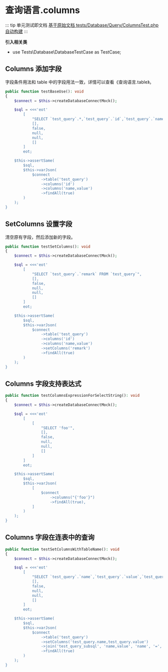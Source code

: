 # 查询语言.columns

::: tip 单元测试即文档
[基于原始文档 tests/Database/Query/ColumnsTest.php 自动构建](https://github.com/hunzhiwange/framework/blob/master/tests/Database/Query/ColumnsTest.php)
:::
    
**引入相关类**

 * use Tests\Database\DatabaseTestCase as TestCase;

## Columns 添加字段

字段条件用法和 table 中的字段用法一致，详情可以查看《查询语言.table》。

``` php
public function testBaseUse(): void
{
    $connect = $this->createDatabaseConnectMock();

    $sql = <<<'eot'
        [
            "SELECT `test_query`.*,`test_query`.`id`,`test_query`.`name`,`test_query`.`value` FROM `test_query`",
            [],
            false,
            null,
            null,
            []
        ]
        eot;

    $this->assertSame(
        $sql,
        $this->varJson(
            $connect
                ->table('test_query')
                ->columns('id')
                ->columns('name,value')
                ->findAll(true)
        )
    );
}
```
    
## SetColumns 设置字段

清空原有字段，然后添加新的字段。

``` php
public function testSetColumns(): void
{
    $connect = $this->createDatabaseConnectMock();

    $sql = <<<'eot'
        [
            "SELECT `test_query`.`remark` FROM `test_query`",
            [],
            false,
            null,
            null,
            []
        ]
        eot;

    $this->assertSame(
        $sql,
        $this->varJson(
            $connect
                ->table('test_query')
                ->columns('id')
                ->columns('name,value')
                ->setColumns('remark')
                ->findAll(true)
        )
    );
}
```
    
## Columns 字段支持表达式

``` php
public function testColumnsExpressionForSelectString(): void
{
    $connect = $this->createDatabaseConnectMock();

    $sql = <<<'eot'
        [
            [
                "SELECT 'foo'",
                [],
                false,
                null,
                null,
                []
            ]
        ]
        eot;

    $this->assertSame(
        $sql,
        $this->varJson(
            [
                $connect
                    ->columns("{'foo'}")
                    ->findAll(true),
            ]
        )
    );
}
```
    
## Columns 字段在连表中的查询

``` php
public function testSetColumnsWithTableName(): void
{
    $connect = $this->createDatabaseConnectMock();

    $sql = <<<'eot'
        [
            "SELECT `test_query`.`name`,`test_query`.`value`,`test_query_subsql`.`name`,`test_query_subsql`.`value` FROM `test_query` INNER JOIN `test_query_subsql` ON `test_query_subsql`.`name` = `test_query`.`name`",
            [],
            false,
            null,
            null,
            []
        ]
        eot;

    $this->assertSame(
        $sql,
        $this->varJson(
            $connect
                ->table('test_query')
                ->setColumns('test_query.name,test_query.value')
                ->join('test_query_subsql', 'name,value', 'name', '=', '{[test_query.name]}')
                ->findAll(true)
        )
    );
}
```